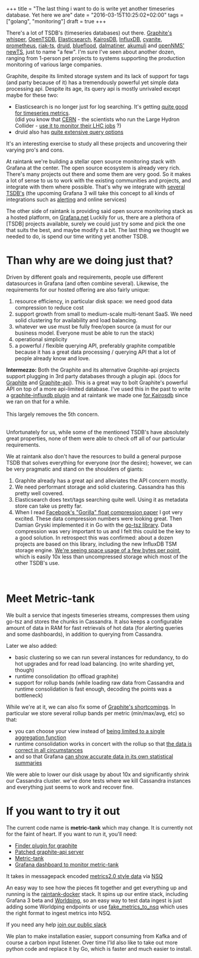 +++
title = "The last thing i want to do is write yet another timeseries database. Yet here we are"
date = "2016-03-15T10:25:02+02:00"
tags = ["golang", "monitoring"]
draft = true
+++

There's a lot of TSDB's (timeseries databases) out there.
[Graphite's whisper](http://graphite.readthedocs.org/en/latest/whisper.html), [OpenTSDB](http://opentsdb.net/), [Elasticsearch](https://www.elastic.co/products/elasticsearch), [KairosDB](http://kairosdb.github.io/), [InfluxDB](https://influxdata.com/time-series-platform/influxdb/), [cyanite](http://cyanite.io/), [prometheus](http://prometheus.io/), [riak-ts](http://basho.com/products/riak-ts/), [druid](http://druid.io), [blueflood](http://blueflood.io/), [dalmatiner](http://dalmatiner.io), [akumuli](http://akumuli.org/) and [openNMS' newTS](https://github.com/OpenNMS/newts ), just to name "a few".
I'm sure I've seen about another dozen, ranging from 1-person pet projects to systems supporting the production monitoring of various large companies.

Graphite, despite its limited storage system and its lack of support for tags (and party because of it) has a tremendously powerful yet simple data processing api.
Despite its age, its query api is mostly unrivaled except maybe for these two:

* Elasticsearch is no longer just for log searching. It's getting [quite good for timeseries metrics](https://www.elastic.co/blog/elasticsearch-as-a-time-series-data-store).  
(did you know that [CERN](http://http://home.cern/) - the scientists who run the Large Hydron Collider - [use it to monitor their LHC jobs](http://cds.cern.ch/record/2011172/files/LHCb-TALK-2015-060.pdf) ?)
* druid also has [quite extensive query options](http://druid.io/docs/0.8.3/querying/querying.html)

It's an interesting exercise to study all these projects and uncovering their varying pro's and cons.

At raintank we're building a stellar open source monitoring stack with Grafana at the center.
The open source ecosystem is already very rich.  There's many projects out there and some them are very good.  So it makes a lot of sense to us to work with the existing communities and projects, and integrate with them where possible.  That's why we integrate with [several TSDB's](http://docs.grafana.org/datasources/overview/) (the upcoming Grafana 3 will take this concept to all kinds of integrations such as
[alerting](https://github.com/grafana/grafana/issues/2209) and online services)

The other side of raintank is providing said open source monitoring stack as a hosted platform, on [Grafana.net](http://www.grafana.net)
Luckily for us, there are a plethora of [TSDB] projects available, surely we could just try some and pick the one that suits the best, and maybe modify it a bit.
The last thing we thought we needed to do, is spend our time writing yet another TSDB.

# Than why are we doing just that?

Driven by different goals and requirements, people use different datasources in Grafana (and often combine several).  Likewise, the requirements for our hosted offering are also fairly unique:

1. resource efficiency, in particular disk space: we need good data compression to reduce cost
2. support growth from small to medium-scale multi-tenant SaaS.  We need solid clustering for availability and load balancing.
3. whatever we use must be fully free/open source (a must for our business model. Everyone must be able to run the stack)
4. operational simplicity
5. a powerful / flexible querying API, preferably graphite compatible because it has a great data processing / querying API that a lot of people already know and love.

<div class="intermezzo"><strong>Intermezzo:</strong> Both the Graphite and its alternative Graphite-api projects support plugging in 3rd party databases through a plugin api.  
(docs for <a href="http://graphite.readthedocs.org/en/latest/storage-backends.html">Graphite</a> and <a href="http://graphite-api.readthedocs.org/en/latest/finders.html">Graphite-api</a>).  
This is a great way to bolt Graphite's powerful API on top of a more api-limited database.
I've used this in the past to write a <a href="https://github.com/vimeo/graphite-influxdb">graphite-influxdb plugin</a> and at raintank we made one <a href="https://github.com/raintank/graphite-kairosdb">for Kairosdb</a> since we ran on that for a while.
<br/>
<br/>
This largely removes the 5th concern.
</div>
<br/>

Unfortunately for us, while some of the mentioned TSDB's have absolutely great properties, none of them were able to check off all of our particular requirements.

We at raintank also don't have the resources to build a general purpose TSDB that solves everything for everyone (nor the desire); 
however, we can be very pragmatic and stand on the shoulders of giants:

1. Graphite already has a great api and alleviates the API concern mostly.
2. We need performant storage and solid clustering.  Cassandra has this pretty well covered.
3. Elasticsearch does text/tags searching quite well.  Using it as metadata store can take us pretty far.
4. When I read [Facebook's "Gorilla" float compression paper](www.vldb.org/pvldb/vol8/p1816-teller.pdf) I got very excited. These data compression numbers were looking great.  Then Damian Gryski implemented it in Go with the [go-tsz library](
https://github.com/dgryski/go-tsz).  Data compression was very important to us and I felt this could be the key to a good solution. In retrospect this was confirmed: about a dozen projects are based on this library, including the new InfluxDB TSM storage engine. <a href="https://raw.githubusercontent.com/dgryski/go-tsz/master/eval/eval-results.png">We're seeing space usage of a few bytes per point</a>, which is easily 10x less than uncompressed storage which most of the other TSDB's use.
<br/>

# Meet Metric-tank

We built a service that ingests timeseries streams, compresses them using go-tsz and stores the chunks in Cassandra.
It also keeps a configurable amount of data in RAM for fast retrievals of hot data (for alerting queries and some dashboards), in addition to querying from Cassandra.


Later we also added:

* basic clustering so we can run several instances for redundancy, to do hot upgrades and for read load balancing. (no write sharding yet, though)
* runtime consolidation (to offload graphite)
* support for rollup bands (while loading raw data from Cassandra and runtime consolidation is fast enough, decoding the points was a bottleneck)

While we're at it, we can also fix some of <a href="/25-graphite-grafana-statsd-gotchas/">Graphite's shortcomings</a>.
In particular we store several rollup bands per metric (min/max/avg, etc) so that:

* you can choose your view instead of [being limited to a single aggregation function](https://blog.raintank.io/25-graphite-grafana-and-statsd-gotchas/#limited.aggregation)
* runtime consolidation works in concert with the rollup so that [the data is correct in all circumstances](https://blog.raintank.io/25-graphite-grafana-and-statsd-gotchas/#runtime.consolidation)
* and so that Grafana [can show accurate data in its own statistical summaries](https://blog.raintank.io/25-graphite-grafana-and-statsd-gotchas/#grafana.consolidation)

 We were able to lower our disk usage by about 10x and significantly shrink our Cassandra cluster.
we've done tests where we kill Cassandra instances and everything just seems to work and recover fine.


# If you want to try it out

The current code name is **metric-tank** which may change.
It is currently not for the faint of heart.  If you want to run it, you'll need:

* [Finder plugin for graphite](https://github.com/raintank/graphite-raintank)
* [Patched graphite-api server](https://github.com/raintank/graphite-api)
* [Metric-tank](https://github.com/raintank/raintank-metric/tree/master/metric_tank)
* [Grafana dashboard to monitor metric-tank](https://github.com/raintank/raintank-docker/blob/master/grafana-dev/dashboards/metric-tank.json)

It takes in messagepack encoded [metrics2.0 style data](https://github.com/raintank/raintank-metric/blob/master/schema/metric.go#L15) via [NSQ](http://nsq.io/)

An easy way to see how the pieces fit together and get everything up and running is the <a href="https://github.com/raintank/raintank-docker">raintank-docker</a> stack.
It spins up our entire stack, including Grafana 3 beta and [Worldping](https://grafana.net/plugins/raintank-worldping-app), so an easy way to test data ingest is just adding some Worldping
endpoints or use <a href="https://github.com/raintank/raintank-metric/tree/master/fake_metrics_to_nsq">fake_metrics_to_nsq</a> which uses the right format to ingest metrics into NSQ.

If you need any help <a href="http://slack.raintank.io/">join our public slack</a>

We plan to make installation easier, support consuming from Kafka and of course a carbon input listener.
Over time I'ld also like to take out more python code and replace it by Go, which is faster and much easier to install.


